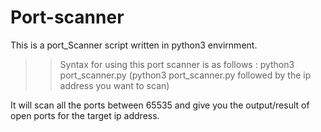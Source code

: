 # Port-scanner
This is a port_Scanner script written in python3 envirnment.
>> Syntax for using this port scanner is as follows :
python3 port_scanner.py <ip address>           (python3 port_scanner.py followed by the ip address you want to scan)

It will scan all the ports between 65535 and give you the output/result of open ports for the target ip address. 
